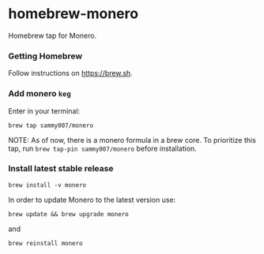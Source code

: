 # homebrew-monero

Homebrew tap for Monero.

### Getting Homebrew

Follow instructions on https://brew.sh.

### Add monero `keg`

Enter in your terminal:

```
brew tap sammy007/monero
```

NOTE: As of now, there is a monero formula in a brew core. To prioritize this tap, run `brew tap-pin sammy007/monero` before installation.

### Install latest stable release

```
brew install -v monero
```

In order to update Monero to the latest version use:

```
brew update && brew upgrade monero
```

and

```
brew reinstall monero
```
